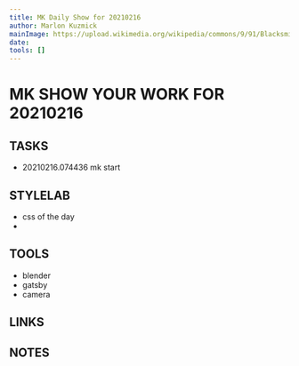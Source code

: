 ```yaml
---
title: MK Daily Show for 20210216
author: Marlon Kuzmick
mainImage: https://upload.wikimedia.org/wikipedia/commons/9/91/Blacksmith_tools_2.jpg
date: 
tools: []
---
```

# MK SHOW YOUR WORK FOR 20210216

## TASKS

- 20210216.074436 mk start

## STYLELAB

- css of the day
- 

## TOOLS

- blender
- gatsby
- camera

## LINKS


## NOTES


